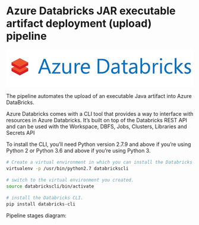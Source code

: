 # Azure Databricks JAR executable artifact deployment (upload) pipeline

<img src="https://github.com/graadi/azure-databricks-jar-upload-jenkins-pipeline/blob/main/images/az-db-logo.jpeg" />

The pipeline automates the upload of an executable Java artifact into Azure DataBricks.

Azure Databricks comes with a CLI tool that provides a way to interface with resources in Azure Databricks. It’s built on top of the Databricks REST API and can be used with the Workspace, DBFS, Jobs, Clusters, Libraries and Secrets API

To install the CLI, you’ll need Python version 2.7.9 and above if you’re using Python 2 or Python 3.6 and above if you’re using Python 3.

```bash
# Create a virtual environment in which you can install the Databricks CLI.
virtualenv -p /usr/bin/python2.7 databrickscli
```

```bash
# switch to the virtual environment you created.
source databrickscli/bin/activate

```
```bash
# install the Databricks CLI.
pip install databricks-cli
```
Pipeline stages diagram:
